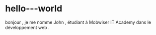 # hello---world
bonjour , je me nomme John , étudiant à Mobwiser IT Academy dans le développement web .
